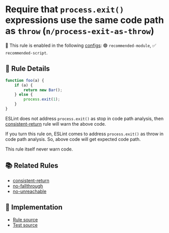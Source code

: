 # Require that `process.exit()` expressions use the same code path as `throw` (`n/process-exit-as-throw`)

💼 This rule is enabled in the following [configs](https://github.com/eslint-community/eslint-plugin-n#-configs): 🟢 `recommended-module`, ✅ `recommended-script`.

<!-- end auto-generated rule header -->

## 📖 Rule Details

```js
function foo(a) {
    if (a) {
        return new Bar();
    } else {
        process.exit(1);
    }
}
```

ESLint does not address `process.exit()` as stop in code path analysis, then [consistent-return] rule will warn the above code.

If you turn this rule on, ESLint comes to address `process.exit()` as throw in code path analysis. So, above code will get expected code path.

This rule itself never warn code.

## 📚 Related Rules

- [consistent-return]
- [no-fallthrough]
- [no-unreachable]

[consistent-return]: http://eslint.org/docs/rules/consistent-return
[no-fallthrough]: http://eslint.org/docs/rules/no-fallthrough
[no-unreachable]: http://eslint.org/docs/rules/no-unreachable

## 🔎 Implementation

- [Rule source](../../lib/rules/process-exit-as-throw.js)
- [Test source](../../tests/lib/rules/process-exit-as-throw.js)
